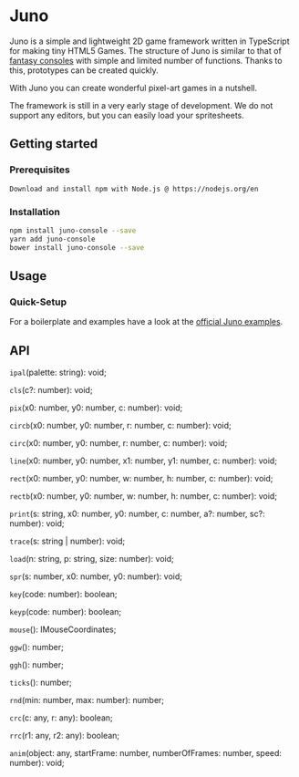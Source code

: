 # Juno
Juno is a simple and lightweight 2D game framework written in TypeScript for
making tiny HTML5 Games. The structure of Juno is similar to that of
[fantasy consoles](https://github.com/paladin-t/fantasy) with simple and
limited number of functions. Thanks to this, prototypes can be created quickly.

With Juno you can create wonderful pixel-art games in a nutshell.

The framework is still in a very early stage of development. We do not support
any editors, but you can easily load your spritesheets.

## Getting started

### Prerequisites

```
Download and install npm with Node.js @ https://nodejs.org/en
```

### Installation

```sh
npm install juno-console --save
yarn add juno-console
bower install juno-console --save
```

## Usage

### Quick-Setup

For a boilerplate and examples have a look at the
[official Juno examples](https://github.com/digitsensitive/juno-console-examples).

## API

`ipal`(palette: string): void;

`cls`(c?: number): void;

`pix`(x0: number, y0: number, c: number): void;

`circb`(x0: number, y0: number, r: number, c: number): void;

`circ`(x0: number, y0: number, r: number, c: number): void;

`line`(x0: number, y0: number, x1: number, y1: number, c: number): void;

`rect`(x0: number, y0: number, w: number, h: number, c: number): void;

`rectb`(x0: number, y0: number, w: number, h: number, c: number): void;

`print`(s: string, x0: number, y0: number, c: number, a?: number, sc?: number): void;

`trace`(s: string | number): void;

`load`(n: string, p: string, size: number): void;

`spr`(s: number, x0: number, y0: number): void;

`key`(code: number): boolean;

`keyp`(code: number): boolean;

`mouse`(): IMouseCoordinates;

`ggw`(): number;

`ggh`(): number;

`ticks`(): number;

`rnd`(min: number, max: number): number;

`crc`(c: any, r: any): boolean;

`rrc`(r1: any, r2: any): boolean;

`anim`(object: any, startFrame: number, numberOfFrames: number, speed: number): void;
